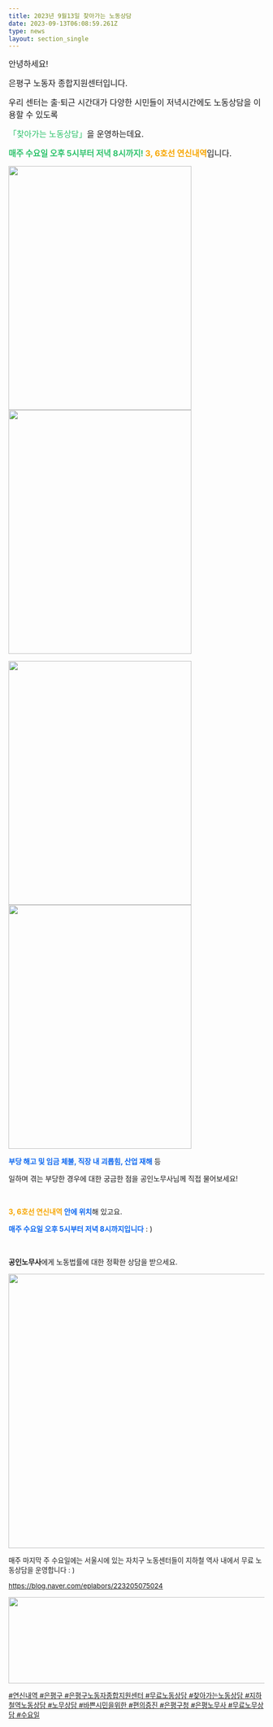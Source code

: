 ```yaml
---
title: 2023년 9월13일 찾아가는 노동상담
date: 2023-09-13T06:08:59.261Z
type: news
layout: section_single
---
```

<p id="SE-0dd4e0d1-fc30-485f-977c-a33e2aa22536" class="se-text-paragraph se-text-paragraph-align-"><span id="SE-e5e12999-989e-4329-8124-7e3c4ce52cab" class="se-fs-fs16 se-ff-system se-style-unset" style="font-size: 12pt;">안녕하세요!</span></p>
<p id="SE-addf096c-d565-4b2f-aef4-cd5b28cdc399" class="se-text-paragraph se-text-paragraph-align-"><span id="SE-ded7f723-00a5-4e83-aa49-56afe80dffcd" class="se-fs-fs16 se-ff-system se-style-unset" style="font-size: 12pt;">은평구 노동자 종합지원센터입니다.</span></p>
<p id="SE-712038da-9237-4f23-ab3e-e471fd0618a0" class="se-text-paragraph se-text-paragraph-align-"><span style="font-size: 12pt;"><span id="SE-8400f770-7521-4216-b121-1e4bd45c5b64" class="se-fs-fs16 se-ff-system se-style-unset">우리 센터는&nbsp;</span><span id="SE-c15a1e52-7320-4a9b-82a1-e32be2c2d865" class="se-fs-fs16 se-ff-system se-style-unset">출&middot;퇴근 시간대가 다양한</span>&nbsp;<span id="SE-38846aef-bf61-417c-8f40-3f8996a07bdd" class="se-fs-fs16 se-ff-system se-style-unset">시민들이 저녁시간에도 노동상담</span><span id="SE-ebd2f1ad-8cf2-40d7-8b7d-46fc3b5b229d" class="se-fs-fs16 se-ff-system se-style-unset">을 이용할 수 있도록</span></span></p>
<p class="se-text-paragraph se-text-paragraph-align-"><span style="font-size: 12pt;"><span id="SE-ebd2f1ad-8cf2-40d7-8b7d-46fc3b5b229d" class="se-fs-fs16 se-ff-system se-style-unset"> <span style="color: #2dc26b;">「</span></span><span id="SE-ab6fa4d2-2491-4c8e-80d3-ff88944f5a81" class="se-fs-fs16 se-ff-system se-style-unset" style="color: #2dc26b;">찾아</span><span id="SE-18ed0804-f152-483f-b33f-f2efe0c8099e" class="se-fs-fs16 se-ff-system se-style-unset"><span style="color: #2dc26b;">가는 노동상담」</span>을 운영하는데요.</span></span></p>
<p id="SE-d0153d03-6d0c-4b34-bd72-723a9672192b" class="se-text-paragraph se-text-paragraph-align-"><span style="font-size: 12pt;"><span id="SE-9169bcb1-ee46-4898-ae09-1f9734a17513" class="se-fs-fs16 se-ff-system se-style-unset" style="color: #2dc26b;"><strong>매주 수요일 오후 5시부터 저녁 8시까지!</strong></span><span id="SE-7bcccdde-c296-4b7b-b296-2750523a1fd7" class="se-fs-fs16 se-ff-system se-style-unset"><strong>&nbsp;</strong></span><span id="SE-5adb8425-90e0-4b9e-8987-0f84a9cb1f42" class="se-fs-fs16 se-ff-system se-style-unset" style="color: #f7a602;"><strong>3, 6호선 연신내역</strong></span><span id="SE-e5e8fcc1-baec-44ef-abe9-2c464cefc916" class="se-fs-fs16 se-ff-system se-style-unset">입니다.</span></span></p>
<p class="se-text-paragraph se-text-paragraph-align-"><span style="font-size: 10pt;"><span class="se-fs-fs16 se-ff-system se-style-unset"><img src="https://drive.tiny.cloud/1/engl1s97gj9hrxpoa7eh7z5f05ozxfm1box3nxkh4j7a43ei/a4c02ff6-0603-4c7b-8b6d-341d4ab9b762" alt="" width="360" height="480" /><img src="https://drive.tiny.cloud/1/engl1s97gj9hrxpoa7eh7z5f05ozxfm1box3nxkh4j7a43ei/fb51dc4f-ceea-480a-8b63-15425fc4988e" alt="" width="360" height="480" /></span></span></p>
<p class="se-text-paragraph se-text-paragraph-align-"><span style="font-size: 10pt;"><span class="se-fs-fs16 se-ff-system se-style-unset"><img src="https://drive.tiny.cloud/1/engl1s97gj9hrxpoa7eh7z5f05ozxfm1box3nxkh4j7a43ei/afedbe97-6141-4347-9c93-0b8d0d720200" alt="" width="360" height="480" /><img src="https://drive.tiny.cloud/1/engl1s97gj9hrxpoa7eh7z5f05ozxfm1box3nxkh4j7a43ei/927389ba-19ee-4eb3-a4fd-c17d92e672d2" alt="" width="360" height="480" /></span></span></p>
<p id="SE-e52c44c8-08b8-47ef-922a-e5b5d71337f2" class="se-text-paragraph se-text-paragraph-align-left"><span id="SE-743183bd-8167-486d-9107-01ee539bccd2" class="se-fs-fs16 se-ff-system se-style-unset" style="color: #0c67f0;"><strong>부당 해고 및 임금 체불, 직장 내 괴롭힘, 산업 재해</strong></span><span id="SE-c7e452e9-bbc2-4372-83d1-a2e21057c4e7" class="se-fs-fs16 se-ff-system se-style-unset">&nbsp;등</span></p>
<p id="SE-52be5d88-6221-454b-9f7f-ec5e49808715" class="se-text-paragraph se-text-paragraph-align-left"><span id="SE-a166dfd9-5390-47d1-8a6b-65580fcab22e" class="se-fs-fs16 se-ff-system se-style-unset">일하며 겪는 부당한 경우에 대한 궁금한 점을 공인노무사님께 직접 물어보세요!</span></p>
<p id="SE-0d3c6a02-89af-4347-8aee-2b3893d72487" class="se-text-paragraph se-text-paragraph-align-left"><span id="SE-ee690776-385d-4d93-830b-0089350725d5" class="se-fs-fs16 se-ff-system se-style-unset">​</span></p>
<p id="SE-28f29b23-ce4f-4b84-b8fb-22b4e3a5612d" class="se-text-paragraph se-text-paragraph-align-left"><span id="SE-8978330d-36d8-46d8-bcf2-5ade78b484bf" class="se-fs-fs16 se-ff-system se-style-unset"><strong><span style="color: #f7a602;">3, 6호선 연신내역</span>&nbsp;</strong></span><span id="SE-6235dae0-dcd0-45e7-a5f8-f3da60264fd5" class="se-fs-fs16 se-ff-system se-style-unset" style="color: #0c67f0;"><strong>안에 위치</strong></span><span id="SE-ffe8154e-1cda-44e0-a926-322a77140aea" class="se-fs-fs16 se-ff-system se-style-unset">해 있고요.</span></p>
<p id="SE-c22764db-bd4e-4b2c-8fc7-aae495a23cf7" class="se-text-paragraph se-text-paragraph-align-left"><span id="SE-730c4757-e45d-4d16-9c81-d64653a5b3b1" class="se-fs-fs16 se-ff-system se-style-unset" style="color: #0c67f0;"><strong>매주 수요일 오후 5시부터 저녁 8시까지입니다</strong></span><span id="SE-9122c8b5-8867-4771-81d8-9c00638e97c3" class="se-fs-fs16 se-ff-system se-style-unset">&nbsp;: )</span></p>
<p id="SE-fb0699c1-3592-40d9-acd5-47c68c14f4c7" class="se-text-paragraph se-text-paragraph-align-left"><span id="SE-2b12e711-667e-4b6a-8e68-f6a51ffa3cf0" class="se-fs-fs16 se-ff-system se-style-unset">​</span></p>
<p id="SE-0a5c5ba8-40d8-41d8-a99e-9b4b5909f3ed" class="se-text-paragraph se-text-paragraph-align-left"><span id="SE-125a1280-9472-4348-ad80-af3406f0e44b" class="se-fs-fs16 se-ff-system se-style-unset"><strong>공인노무사</strong></span><span id="SE-5fc32874-dc85-433e-8982-953230bdc6e3" class="se-fs-fs16 se-ff-system se-style-unset">에게 노동법률에 대한 정확한 상담을 받으세요.</span></p>
<p class="se-text-paragraph se-text-paragraph-align-left"><span class="se-fs-fs16 se-ff-system se-style-unset"><img src="https://drive.tiny.cloud/1/engl1s97gj9hrxpoa7eh7z5f05ozxfm1box3nxkh4j7a43ei/6dbb210f-6f7d-4d57-b052-85238f82d639" alt="" width="540" height="540" /></span></p>
<p class="se-text-paragraph se-text-paragraph-align-left"><span class="se-fs-fs16 se-ff-system se-style-unset" style="font-size: 10pt;">매주 마지막 주 수요일에는 서울시에 있는 자치구 노동센터들이 지하철 역사 내에서 무료 노동상담을 운영합니다 : )</span></p>
<p class="se-text-paragraph se-text-paragraph-align-left"><span class="se-fs-fs16 se-ff-system se-style-unset" style="font-size: 10pt;"><a class="se-link" href="https://blog.naver.com/eplabors/223205075024" target="_blank" rel="noopener"><u>https://blog.naver.com/eplabors/223205075024</u></a></span></p>
<p class="se-text-paragraph se-text-paragraph-align-left"><span class="se-fs-fs16 se-ff-system se-style-unset" style="font-size: 10pt;"><u><img src="https://drive.tiny.cloud/1/engl1s97gj9hrxpoa7eh7z5f05ozxfm1box3nxkh4j7a43ei/27b919e3-922c-4068-8636-4fa63313886d" alt="" width="652" height="170" /></u></span></p>
<p class="se-text-paragraph se-text-paragraph-align-left"><span class="se-fs-fs16 se-ff-system se-style-unset" style="font-size: 10pt;"><u><span id="SE-d703448f-dd3d-40a7-be2e-a09daa66b81c" class="se-fs-fs11 se-ff-system se-style-unset"><span class="__se-hash-tag">#연신내역</span>&nbsp;<span class="__se-hash-tag">#은평구</span></span>&nbsp;<span id="SE-46162d87-8fba-4d66-9f82-9681a913ad46" class="se-fs-fs11 se-ff-system se-style-unset"><span class="__se-hash-tag">#은평구노동자종합지원센터</span>&nbsp;<span class="__se-hash-tag">#무료노동상담</span>&nbsp;<span class="__se-hash-tag">#찾아가는노동상담</span></span>&nbsp;<span id="SE-a10ac89c-a658-46ef-a8d8-8959c0dce356" class="se-fs-fs11 se-ff-system se-style-unset"><span class="__se-hash-tag">#지하철역노동상담</span></span>&nbsp;<span id="SE-e6ab2f6d-eac1-4e32-bafd-e1552eec919c" class="se-fs-fs11 se-ff-system se-style-unset"><span class="__se-hash-tag">#노무상담</span></span>&nbsp;<span id="SE-dcd9058c-0888-4e93-80a3-33facd5b4882" class="se-fs-fs11 se-ff-system se-style-unset"><span class="__se-hash-tag">#바쁜시민을위한</span></span>&nbsp;<span id="SE-8bedfeda-9703-4649-843a-0b5e413367d9" class="se-fs-fs11 se-ff-system se-style-unset"><span class="__se-hash-tag">#편의증진</span>&nbsp;<span class="__se-hash-tag">#은평구청</span>&nbsp;<span class="__se-hash-tag">#은평노무사</span>&nbsp;<span class="__se-hash-tag">#무료노무상담</span>&nbsp;<span class="__se-hash-tag">#수요일</span></span></u></span></p>
